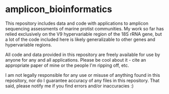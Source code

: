 # amplicon_bioinformatics

This repository includes data and code with applications to amplicon sequencing assessments of marine protist communities. My work so far has relied exclusively on the V9 hypervariable region of the 18S rRNA gene, but a lot of the code included here is likely generalizable to other genes and hypervariable regions. 

All code and data provided in this repository are freely available for use by anyone for any and all applications. Please be cool about it - cite an appropriate paper of mine or the people I'm ripping off, etc.

I am not legally responsible for any use or misuse of anything found in this repository, nor do I guarantee accuracy of any files in this repository. That said, please notify me if you find errors and/or inaccuracies :)
